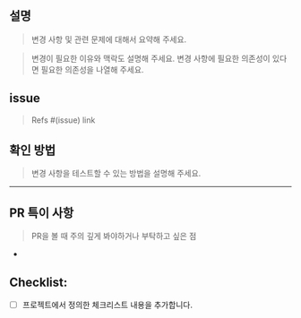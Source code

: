 ## 설명

> 변경 사항 및 관련 문제에 대해서 요약해 주세요. 

> 변경이 필요한 이유와 맥락도 설명해 주세요. 
> 변경 사항에 필요한 의존성이 있다면 필요한 의존성을 나열해 주세요.

## issue
> Refs #(issue) link

## 확인 방법

> 변경 사항을 테스트할 수 있는 방법을 설명해 주세요.

--------

## PR 특이 사항

> PR을 볼 때 주의 깊게 봐야하거나 부탁하고 싶은 점

* 

## Checklist:
- [ ] 프로젝트에서 정의한 체크리스트 내용을 추가합니다.